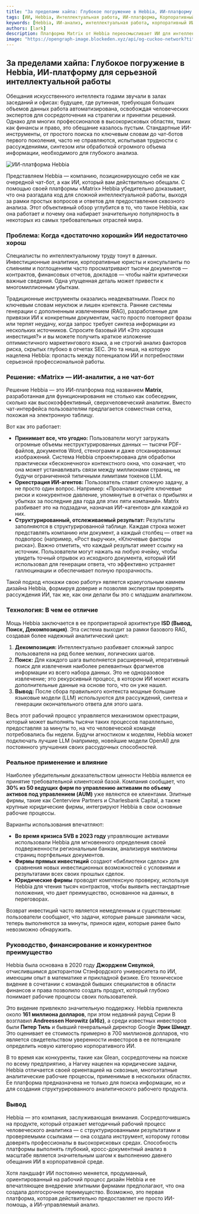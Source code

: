 ```yaml
---
title: "За пределами хайпа: Глубокое погружение в Hebbia, ИИ-платформу для серьезной интеллектуальной работы"
tags: [ИИ, Hebbia, Интеллектуальная работа, ИИ-платформа, Корпоративный ИИ]
keywords: [Hebbia, ИИ-анализ, интеллектуальная работа, корпоративный ИИ, ИИ-платформа, архитектура ISD]
authors: [lark]
description: Платформа Matrix от Hebbia переосмысливает ИИ для интеллектуальной работы, предлагая надежное решение для комплексного анализа данных в сфере финансов и права. Узнайте, как ее уникальная архитектура ISD и структурированные результаты трансформируют отрасли.
image: "https://opengraph-image.blockeden.xyz/api/og-cuckoo-network?title=За%20пределами%20хайпа:%20Глубокое%20погружение%20в%20Hebbia,%20ИИ-платформу%20для%20серьезной%20интеллектуальной%20работы"
---
```


## За пределами хайпа: Глубокое погружение в Hebbia, ИИ-платформу для серьезной интеллектуальной работы

Обещания искусственного интеллекта годами звучали в залах заседаний и офисах: будущее, где рутинная, требующая больших объемов данных работа автоматизирована, освобождая человеческих экспертов для сосредоточения на стратегии и принятии решений. Однако для многих профессионалов в высокорисковых областях, таких как финансы и право, это обещание казалось пустым. Стандартные ИИ-инструменты, от простого поиска по ключевым словам до чат-ботов первого поколения, часто не справляются, испытывая трудности с рассуждениями, синтезом или обработкой огромного объема информации, необходимого для глубокого анализа.

![ИИ-платформа Hebbia](https://opengraph-image.blockeden.xyz/api/og-cuckoo-network?title=За%20пределами%20хайпа:%20Глубокое%20погружение%20в%20Hebbia,%20ИИ-платформу%20для%20серьезной%20интеллектуальной%20работы)

Представляем Hebbia — компанию, позиционирующую себя не как очередной чат-бот, а как ИИ, который вам действительно обещали. С помощью своей платформы «Matrix» Hebbia убедительно доказывает, что она разгадала код для сложной интеллектуальной работы, выходя за рамки простых вопросов и ответов для предоставления сквозного анализа. Этот объективный обзор углубится в то, что такое Hebbia, как она работает и почему она набирает значительную популярность в некоторых из самых требовательных отраслей мира.

### Проблема: Когда «достаточно хороший» ИИ недостаточно хорош

Специалисты по интеллектуальному труду тонут в данных. Инвестиционные аналитики, корпоративные юристы и консультанты по слияниям и поглощениям часто просматривают тысячи документов — контрактов, финансовых отчетов, докладов — чтобы найти критически важные сведения. Одна упущенная деталь может привести к многомиллионным убыткам.

Традиционные инструменты оказались неадекватными. Поиск по ключевым словам неуклюж и лишен контекста. Ранние системы генерации с дополненным извлечением (RAG), разработанные для привязки ИИ к конкретным документам, часто просто повторяют фразы или терпят неудачу, когда запрос требует синтеза информации из нескольких источников. Спросите базовый ИИ «Это хорошая инвестиция?» и вы можете получить краткое изложение оптимистичного маркетингового языка, а не строгий анализ факторов риска, скрытых глубоко в отчетах SEC. Это та ниша, на которую нацелена Hebbia: пропасть между потенциалом ИИ и потребностями серьезной профессиональной работы.

### Решение: «Matrix» — ИИ-аналитик, а не чат-бот

Решение Hebbia — это ИИ-платформа под названием **Matrix**, разработанная для функционирования не столько как собеседник, сколько как высокоэффективный, сверхчеловеческий аналитик. Вместо чат-интерфейса пользователям предлагается совместная сетка, похожая на электронную таблицу.

Вот как это работает:
* **Принимает все, что угодно:** Пользователи могут загружать огромные объемы неструктурированных данных — тысячи PDF-файлов, документов Word, стенограмм и даже отсканированных изображений. Система Hebbia спроектирована для обработки практически «бесконечного» контекстного окна, что означает, что она может устанавливать связи между миллионами страниц, не будучи ограниченной типичными лимитами токенов LLM.
* **Оркестрация ИИ-агентов:** Пользователь ставит сложную задачу, а не просто один вопрос. Например: «Проанализируйте ключевые риски и конкурентное давление, упомянутые в отчетах о прибылях и убытках за последние два года для этих пяти компаний». Matrix разбивает это на подзадачи, назначая ИИ-«агентов» для каждой из них.
* **Структурированный, отслеживаемый результат:** Результаты заполняются в структурированной таблице. Каждая строка может представлять компанию или документ, а каждый столбец — ответ на подвопрос (например, «Рост выручки», «Ключевые факторы риска»). Важно отметить, что каждый результат имеет ссылку на источник. Пользователи могут нажать на любую ячейку, чтобы увидеть точный отрывок из исходного документа, который ИИ использовал для генерации ответа, что эффективно устраняет галлюцинации и обеспечивает полную прозрачность.

Такой подход «покажи свою работу» является краеугольным камнем дизайна Hebbia, формируя доверие и позволяя экспертам проверять рассуждения ИИ, так же, как они делали бы это с младшим аналитиком.

### Технология: В чем ее отличие

Мощь Hebbia заключается в ее проприетарной архитектуре **ISD (Вывод, Поиск, Декомпозиция)**. Эта система выходит за рамки базового RAG, создавая более надежный аналитический цикл:

1.  **Декомпозиция:** Интеллектуально разбивает сложный запрос пользователя на ряд более мелких, логических шагов.
2.  **Поиск:** Для каждого шага выполняется расширенный, итеративный поиск для извлечения наиболее релевантных фрагментов информации из всего набора данных. Это не одноразовое извлечение; это рекурсивный процесс, в котором ИИ может искать дополнительные данные на основе того, что он уже нашел.
3.  **Вывод:** После сбора правильного контекста мощные большие языковые модели (LLM) используются для рассуждений, синтеза и генерации окончательного ответа для этого шага.

Весь этот рабочий процесс управляется механизмом оркестрации, который может выполнять тысячи таких процессов параллельно, предоставляя за минуты то, на что человеческой команде потребовались бы недели. Будучи агностиком к моделям, Hebbia может подключать лучшие LLM (например, новейшие модели OpenAI) для постоянного улучшения своих рассудочных способностей.

### Реальное применение и влияние

Наиболее убедительным доказательством ценности Hebbia является ее принятие требовательной клиентской базой. Компания сообщает, что **30% из 50 ведущих фирм по управлению активами по объему активов под управлением (AUM)** уже являются ее клиентами. Элитные фирмы, такие как Centerview Partners и Charlesbank Capital, а также крупные юридические фирмы, интегрируют Hebbia в свои основные рабочие процессы.

Варианты использования впечатляют:
* **Во время кризиса SVB в 2023 году** управляющие активами использовали Hebbia для мгновенного определения своей подверженности региональным банкам, анализируя миллионы страниц портфельных документов.
* **Фирмы прямых инвестиций** создают «библиотеки сделок» для сравнения новых инвестиционных возможностей с условиями и результатами всех своих прошлых сделок.
* **Юридические фирмы** проводят комплексную проверку, используя Hebbia для чтения тысяч контрактов, чтобы выявить нестандартные положения, что дает преимущество, основанное на данных, в переговорах.

Возврат инвестиций часто является немедленным и существенным: пользователи сообщают, что задачи, которые раньше занимали часы, теперь выполняются за минуты, принося идеи, которые ранее было невозможно обнаружить.

### Руководство, финансирование и конкурентное преимущество

Hebbia была основана в 2020 году **Джорджем Сивулкой**, отчислившимся докторантом Стэнфордского университета по ИИ, имеющим опыт в математике и прикладной физике. Его техническое видение в сочетании с командой бывших специалистов в области финансов и права позволило создать продукт, который глубоко понимает рабочие процессы своих пользователей.

Это видение привлекло значительную поддержку. Hebbia привлекла около **161 миллиона долларов**, при этом недавний раунд Серии B возглавил **Andreessen Horowitz (a16z)**, а среди известных инвесторов были **Питер Тиль** и бывший генеральный директор Google **Эрик Шмидт**. Это оценивает ее стоимость примерно в 700 миллионов долларов, что является свидетельством уверенности инвесторов в ее потенциале определить новую категорию корпоративного ИИ.

В то время как конкуренты, такие как Glean, сосредоточены на поиске по всему предприятию, а Harvey нацелен на юридические задачи, Hebbia отличается своей ориентацией на сквозные, многоэтапные аналитические рабочие процессы, применимые в нескольких областях. Ее платформа предназначена не только для поиска информации, но и для создания структурированного аналитического рабочего продукта.

### Вывод

Hebbia — это компания, заслуживающая внимания. Сосредоточившись на продукте, который отражает методичный рабочий процесс человеческого аналитика — с структурированными результатами и проверяемыми ссылками — она создала инструмент, которому готовы доверять профессионалы в высокорисковых средах. Способность платформы выполнять глубокий, кросс-документный анализ в масштабе является значительным шагом к выполнению давнего обещания ИИ в корпоративной среде.

Хотя ландшафт ИИ постоянно меняется, продуманный, ориентированный на рабочий процесс дизайн Hebbia и ее впечатляющее внедрение элитными фирмами предполагают, что она создала долгосрочное преимущество. Возможно, это первая платформа, которая действительно предоставляет не просто ИИ-помощь, а ИИ-управляемый анализ.
```

